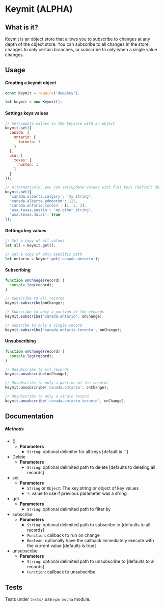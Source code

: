 # Keymit (ALPHA)

## What is it?

Keymit is an object store that allows you to subscribe to changes at any depth
of the object store. You can subscribe to all changes in the store, changes to
only certain branches, or subscribe to only when a single value changes.

## Usage

#### Creating a keymit object

```js
const Keymit = require('deepkey');

let keymit = new Keymit();
```

#### Settings keys values

```js
// Set/update values in the keysore with an object
keymit.set({
  canada: {
    ontario: {
      toronto: 1
    }
  },
  usa: {
    texas: {
      huston: 1
    }
  }
});

// Alternatively, you can set/update values with flat keys (default delimiter is a '.')
keymit.set({
  'canada.alberta.calgary': 'my string',
  'canada.alberta.edmonton': 123,
  'canada.ontario.london': [1, 2, 3],
  'usa.taxas.austin': 'my other string',
  'usa.texas.dalas': true
});
```

#### Gettings key values

```js
// Get a copy of all values
let all = keymit.get();

// Get a copy of only specific path
let ontario = keymit.get('canada.ontario');
```

#### Subscribing

```js
function onChange(record) {
  console.log(record);
}

// Subscribe to all records
keymit.subscribe(onChange);

// Subscribe to only a portion of the records
keymit.subscribe('canada.ontario', onChange);

// Subsribe to only a single record
keymit.subscribe('canada.ontario.toronto', onChange);
```

#### Unsubscribing

```js
function onChange(record) {
  console.log(record);
}

// Unsubscribe to all records
keymit.unsubscribe(onChange);

// Unsubscribe to only a portion of the records
keymit.unsubscribe('canada.ontario', onChange);

// Unsubscribe to only a single record
keymit.unsubscribe('canada.ontario.toronto', onChange);
```

## Documentation

##### Methods

- ()
  - **Parameters**
    - `String`: optional delimiter for all keys [default is '.']
- Delete
  - **Parameters**
    - `String`: optional delimited path to delete [defaults to deleting all records] 
- set
  - **Parameters**
    - `String` or `Object`: The key string or object of key values
    - `*`: value to use if previous parameter was a string 
- get
  - **Parameters**
    - `String`: optional delimited path to filter by
- subscribe
  - **Parameters**
    - `String`: optional delimited path to subscribe to [defaults to all records]
    - `Function`: callback to run on change
    - `Boolean`: optionally have the callback immediately execute with the current value [defaults is true]
- unsubscribe
  - **Parameters**
    - `String`: optional delimited path to unsubscribe to [defaults to all records]
    - `Function`: callback to unsubscribe

## Tests

Tests under `tests/` use `npm mocha` module.
